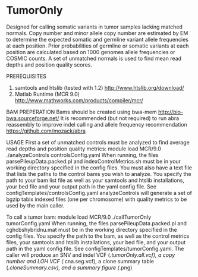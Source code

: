 # TumorOnly
Designed for calling somatic variants in tumor samples lacking matched normals.  Copy number and minor allele copy number are estimated by EM to determine the expected somatic and germline variant allele frequencies at each position.  Prior probabilities of germline or somatic variants at each position are calculated based on 1000 genomes allele frequencies or COSMIC counts.  A set of unmatched normals is used to find mean read depths and position quality scores.

PREREQUISITES
1. samtools and htslib (tested with 1.2)
http://www.htslib.org/download/
2. Matlab Runtime (MCR 9.0)
http://www.mathworks.com/products/compiler/mcr/

BAM PREPERATION
Bams should be created using bwa-mem
http://bio-bwa.sourceforge.net/
It is recommended (but not required) to run abra reassembly to improve indel calling and allele frequency recommendation
https://github.com/mozack/abra

USAGE
First a set of unmatched controls must be analyzed to find average read depths and position quality metrics:
	module load MCR/9.0
	./analyzeControls controlsConfig.yaml
When running, the files parsePileupData.packed.pl and indexControlMetrics.sh must be in your working directory specified in the config files.  You must also have a text file that lists the paths to the control bams you wish to analyze.  You specify the path to your bam list file as well as your samtools and htslib installations, your bed file and your output path in the yaml config file.  See configTemplates/controlsConfig.yaml  analyzeControls will generate a set of bgzip tabix indexed files (one per chromosome) with quality metrics to be used by the main caller.

To call a tumor bam:
	module load MCR/9.0
	./callTumorOnly tumorConfig.yaml
When running, the files parsePileupData.packed.pl and cghcbshybridnu.mat must be in the working directory specified in the config files.  You specify the path to the bam, as well as the control metrics files, your samtools and htslib installations, your bed file, and your output path in the yaml config file.  See configTemplates/tumorConfig.yaml.  The caller will produce an SNV and indel VCF (*.tumorOnly.all.vcf), a copy number and LOH VCF (*.cna.seg.vcf), a clone summary table (*.cloneSummary.csv), and a summary figure (*.png)
